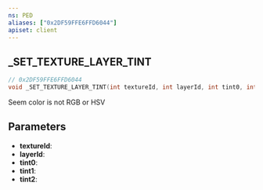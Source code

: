 ```yaml
---
ns: PED
aliases: ["0x2DF59FFE6FFD6044"]
apiset: client
---
```

## _SET_TEXTURE_LAYER_TINT

```c
// 0x2DF59FFE6FFD6044
void _SET_TEXTURE_LAYER_TINT(int textureId, int layerId, int tint0, int tint1, int tint2);
```

Seem color is not RGB or HSV

## Parameters
* **textureId**:
* **layerId**:
* **tint0**:
* **tint1**:
* **tint2**: